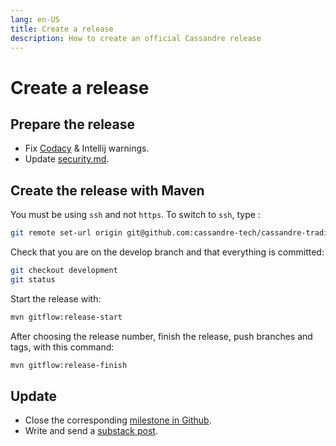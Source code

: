 ```yaml
---
lang: en-US
title: Create a release
description: How to create an official Cassandre release
---
```

# Create a release

## Prepare the release
* Fix [Codacy](https://app.codacy.com/gh/cassandre-tech/cassandre-trading-bot/issues) & Intellij warnings.
* Update [security.md](https://github.com/cassandre-tech/cassandre-trading-bot/blob/development/SECURITY.md).

## Create the release with Maven
You must be using `ssh` and not `https`. To switch to `ssh`, type : 
```bash
git remote set-url origin git@github.com:cassandre-tech/cassandre-trading-bot.git
```

Check that you are on the develop branch and that everything is committed:
```bash
git checkout development
git status
```

Start the release with:
```bash
mvn gitflow:release-start
```

After choosing the release number, finish the release, push branches and tags, with this command:
```bash
mvn gitflow:release-finish
```

## Update
* Close the corresponding [milestone in Github](https://github.com/cassandre-tech/cassandre-trading-bot/milestones?direction=asc&sort=due_date&state=open).
* Write and send a [substack post](https://cassandre.substack.com/publish?utm_source=menu).
